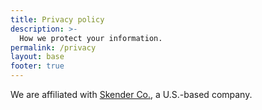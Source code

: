 ```yaml
---
title: Privacy policy
description: >-
  How we protect your information.
permalink: /privacy
layout: base
footer: true
---
```


We are affiliated with [Skender Co.](https://skenderco.com), a U.S.-based company.
